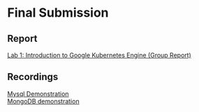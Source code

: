 # Final Submission 
## Report
[Lab 1: Introduction to Google Kubernetes Engine (Group Report)](https://github.com/matheeshan-sivalingam/SOFE-4790U-Lab-One/blob/main/Final/Lab%201_%20Introduction%20to%20Google%20Kubernetes%20Engine%20(Group%20Report).pdf)<br>
## Recordings
[Mysql Demonstration](https://www.youtube.com/watch?v=-KuWT8PKYDc)<br>
[MongoDB demonstration](https://www.youtube.com/watch?v=W8QEgeNPCX0)
